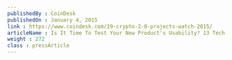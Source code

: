 ```yaml
---
publishedBy : CoinDesk
publishedOn : January 4, 2015
link : https://www.coindesk.com/19-crypto-2-0-projects-watch-2015/
articleName : Is It Time To Test Your New Product's Usability? 13 Tech Experts Weigh In
weight : 272 
class : pressArticle
---
```

